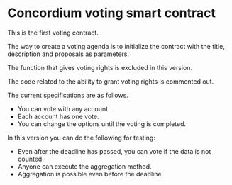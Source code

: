 # Concordium voting smart contract

This is the first voting contract.

The way to create a voting agenda is to initialize the contract with the title, description and proposals as parameters.

The function that gives voting rights is excluded in this version.

The code related to the ability to grant voting rights is commented out.


The current specifications are as follows.

- You can vote with any account.
- Each account has one vote.
- You can change the options until the voting is completed.


In this version you can do the following for testing:

- Even after the deadline has passed, you can vote if the data is not counted.
- Anyone can execute the aggregation method.
- Aggregation is possible even before the deadline.
